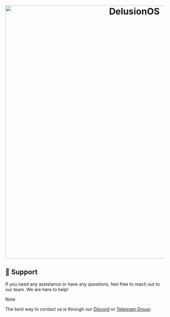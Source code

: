 <h1 align="center">
  <img src="https://github.com/Delusion-LLC/.github/blob/main/profile/delu.jpg" alt="DelusionOS" width="800"></a>
</h1>

## 🤝 Support
If you need any assistance or have any questions, feel free to reach out to our team. We are here to help!
> [!NOTE]
> The best way to contact us is through our [Discord](https://dsc.gg/delusionos) or [Telegram Group](https://t.me/DelusionGroup).
